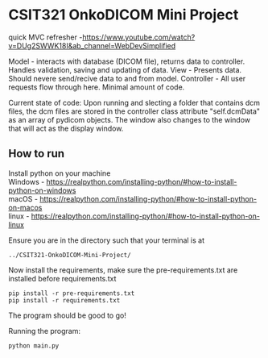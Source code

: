 # CSIT321 OnkoDICOM Mini Project

quick MVC refresher -https://www.youtube.com/watch?v=DUg2SWWK18I&ab_channel=WebDevSimplified

Model - interacts with database (DICOM file), returns data to controller. Handles validation, saving and updating of data.
View - Presents data. Should nevere send/recive data to and from model.
Controller - All user requests flow through here. Minimal amount of code.


Current state of code:
	Upon running and slecting a folder that contains dcm files, the dcm files are stored in the
	controller class attribute "self.dcmData" as an array of pydicom objects.
	The window also changes to the window that will act as the display window.

How to run
-
Install python on your machine\
Windows	- https://realpython.com/installing-python/#how-to-install-python-on-windows \
macOS	- https://realpython.com/installing-python/#how-to-install-python-on-macos \
linux	- https://realpython.com/installing-python/#how-to-install-python-on-linux

Ensure you are in the directory such that your terminal is at

	../CSIT321-OnkoDICOM-Mini-Project/

Now install the requirements, make sure the pre-requirements.txt are installed before requirements.txt
	
	pip install -r pre-requirements.txt
	pip install -r requirements.txt

The program should be good to go!

Running the program:

	python main.py


